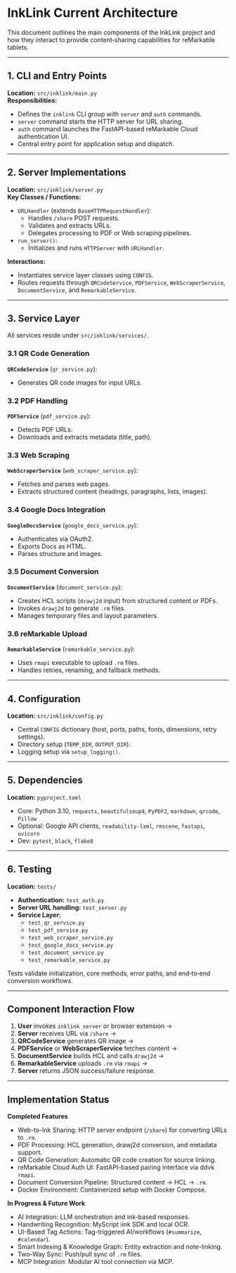 # InkLink Current Architecture

This document outlines the main components of the InkLink project and how they interact to provide content‑sharing capabilities for reMarkable tablets.

---

## 1. CLI and Entry Points

**Location:** `src/inklink/main.py`  
**Responsibilities:**
- Defines the `inklink` CLI group with `server` and `auth` commands.
- `server` command starts the HTTP server for URL sharing.
- `auth` command launches the FastAPI-based reMarkable Cloud authentication UI.
- Central entry point for application setup and dispatch.

---

## 2. Server Implementations

**Location:** `src/inklink/server.py`  
**Key Classes / Functions:**
- `URLHandler` (extends `BaseHTTPRequestHandler`):  
  - Handles `/share` POST requests.
  - Validates and extracts URLs.
  - Delegates processing to PDF or Web scraping pipelines.
- `run_server()`:  
  - Initializes and runs `HTTPServer` with `URLHandler`.

**Interactions:**
- Instantiates service layer classes using `CONFIG`.
- Routes requests through `QRCodeService`, `PDFService`, `WebScraperService`, `DocumentService`, and `RemarkableService`.

---

## 3. Service Layer

All services reside under `src/inklink/services/`.

### 3.1 QR Code Generation  
**`QRCodeService`** (`qr_service.py`):  
- Generates QR code images for input URLs.

### 3.2 PDF Handling  
**`PDFService`** (`pdf_service.py`):  
- Detects PDF URLs.
- Downloads and extracts metadata (title, path).

### 3.3 Web Scraping  
**`WebScraperService`** (`web_scraper_service.py`):  
- Fetches and parses web pages.
- Extracts structured content (headings, paragraphs, lists, images).

### 3.4 Google Docs Integration  
**`GoogleDocsService`** (`google_docs_service.py`):  
- Authenticates via OAuth2.
- Exports Docs as HTML.
- Parses structure and images.

### 3.5 Document Conversion  
**`DocumentService`** (`document_service.py`):  
- Creates HCL scripts (`drawj2d` input) from structured content or PDFs.
- Invokes `drawj2d` to generate `.rm` files.
- Manages temporary files and layout parameters.

### 3.6 reMarkable Upload  
**`RemarkableService`** (`remarkable_service.py`):  
- Uses `rmapi` executable to upload `.rm` files.
- Handles retries, renaming, and fallback methods.

---

## 4. Configuration

**Location:** `src/inklink/config.py`  
- Central `CONFIG` dictionary (host, ports, paths, fonts, dimensions, retry settings).  
- Directory setup (`TEMP_DIR`, `OUTPUT_DIR`).  
- Logging setup via `setup_logging()`.

---

## 5. Dependencies

**Location:** `pyproject.toml`  
- Core: Python 3.10, `requests`, `beautifulsoup4`, `PyPDF2`, `markdown`, `qrcode`, `Pillow`  
- Optional: Google API clients, `readability-lxml`, `rmscene`, `fastapi`, `uvicorn`  
- Dev: `pytest`, `black`, `flake8`

---

## 6. Testing

**Location:** `tests/`  
- **Authentication:** `test_auth.py`  
- **Server URL handling:** `test_server.py`  
- **Service Layer:**  
  - `test_qr_service.py`  
  - `test_pdf_service.py`  
  - `test_web_scraper_service.py`  
  - `test_google_docs_service.py`  
  - `test_document_service.py`  
  - `test_remarkable_service.py`  

Tests validate initialization, core methods, error paths, and end‑to‑end conversion workflows.

---

## Component Interaction Flow

1. **User** invokes `inklink server` or browser extension →  
2. **Server** receives URL via `/share` →  
3. **QRCodeService** generates QR image →  
4. **PDFService** or **WebScraperService** fetches content →  
5. **DocumentService** builds HCL and calls `drawj2d` →  
6. **RemarkableService** uploads `.rm` via `rmapi` →  
7. **Server** returns JSON success/failure response.  
---

## Implementation Status

**Completed Features**
- Web-to-Ink Sharing: HTTP server endpoint (`/share`) for converting URLs to `.rm`.
- PDF Processing: HCL generation, drawj2d conversion, and metadata support.
- QR Code Generation: Automatic QR code creation for source linking.
- reMarkable Cloud Auth UI: FastAPI-based pairing interface via ddvk `rmapi`.
- Document Conversion Pipeline: Structured content → HCL → `.rm`.
- Docker Environment: Containerized setup with Docker Compose.

**In Progress & Future Work**
- AI Integration: LLM orchestration and ink-based responses.
- Handwriting Recognition: MyScript iink SDK and local OCR.
- UI-Based Tag Actions: Tag-triggered AI/workflows (`#summarize`, `#calendar`).
- Smart Indexing & Knowledge Graph: Entity extraction and note-linking.
- Two-Way Sync: Push/pull sync of `.rm` files.
- MCP Integration: Modular AI tool connection via MCP.
